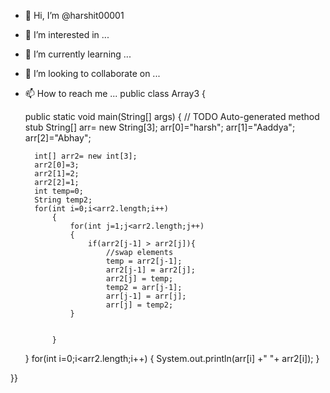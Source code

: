 - 👋 Hi, I’m @harshit00001
- 👀 I’m interested in ...
- 🌱 I’m currently learning ...
- 💞️ I’m looking to collaborate on ...
- 📫 How to reach me ...
public class Array3 {

	public static void main(String[] args) {
		// TODO Auto-generated method stub
		String[] arr= new String[3];
		arr[0]="harsh";
		arr[1]="Aaddya";
		arr[2]="Abhay";
		
		int[] arr2= new int[3];
		arr2[0]=3;
		arr2[1]=2;
		arr2[2]=1;
		int temp=0;
		String temp2;
		for(int i=0;i<arr2.length;i++)
			{
				for(int j=1;j<arr2.length;j++)
				{
					if(arr2[j-1] > arr2[j]){  
                        //swap elements  
                        temp = arr2[j-1];  
                        arr2[j-1] = arr2[j];  
                        arr2[j] = temp;
                        temp2 = arr[j-1];  
                        arr[j-1] = arr[j];  
                        arr[j] = temp2;
				}
					
				
			}
				
	}
		for(int i=0;i<arr2.length;i++)
		{
			System.out.println(arr[i] +" "+ arr2[i]);
		}


}}
<!---
harshit00001/harshit00001 is a ✨ special ✨ repository because its `README.md` (this file) appears on your GitHub profile.
You can click the Preview link to take a look at your changes.
--->
